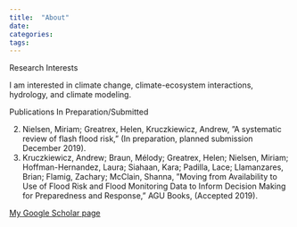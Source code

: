 ```yaml
---
title:  "About"
date:   
categories: 
tags: 
---
```


Research Interests

I am interested in climate change, climate-ecosystem interactions, hydrology, and climate modeling. 

Publications
In Preparation/Submitted 

2. Nielsen, Miriam; Greatrex, Helen, Kruczkiewicz, Andrew, ”A systematic review of flash flood risk,” (In preparation, planned submission December 2019).
1. Kruczkiewicz, Andrew; Braun, Mélody; Greatrex, Helen; Nielsen, Miriam; Hoffman-Hernandez, Laura; Siahaan, Kara; Padilla, Lace; Llamanzares, Brian; Flamig, Zachary; McClain, Shanna, ”Moving from Availability to Use of Flood Risk and Flood Monitoring Data to Inform Decision Making for Preparedness and Response,” AGU Books, (Accepted 2019).

[My Google Scholar page](https://scholar.google.com/citations?user=pNhZXOEAAAAJ&hl=en)
